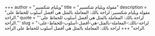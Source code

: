 +++
author = "ويليام شكسبير"
title = "مقولة ويليام شكسبير"
description = "مقولة ويليام شكسبير: لراحة بالك: المعاملة بالمثل هي أفضل أسلوب للحفاظ على الراحة."
quote = '''لراحة بالك: المعاملة بالمثل هي أفضل أسلوب للحفاظ على الراحة.'''
slug = "لراحة-بالك:-المعاملة-بالمثل-هي-أفضل-أسلوب-للحفاظ-على-الراحة"
+++
لراحة بالك: المعاملة بالمثل هي أفضل أسلوب للحفاظ على الراحة.
